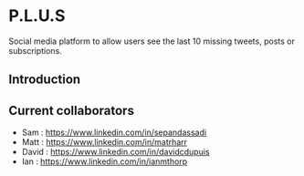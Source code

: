 # P.L.U.S
Social media platform to allow users see the last 10 missing tweets, posts or subscriptions.

## Introduction

## Current collaborators

* Sam : https://www.linkedin.com/in/sepandassadi
* Matt : https://www.linkedin.com/in/matrharr
* David : https://www.linkedin.com/in/davidcdupuis
* Ian : https://www.linkedin.com/in/ianmthorp
